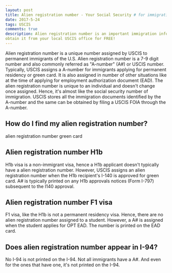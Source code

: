 ```yaml
---
layout: post
title: Alien registration number - Your Social Security # for immigration
date: 2017-5-24
tags: USCIS
comments: true
description: Alien registration number is an important immigration information to know. Look up your A-number from your USCIS documents or 
obtain it from your local USCIS office for FREE!
---
```


Alien registration number is a unique number assigned by USCIS to permanent immigrants of the U.S. Alien registration number is a 7-9 
digit number and also commonly referred as "A-number" (A#) or USCIS number. Typically, USCIS assigns a A-number for immigrants applying for permanent residency or green card. It is also assigned in number of other situations like at the time of applying for employment authorization document (EAD). The alien registration number is unique to an individual and doesn't change once assigned. Hence, it's almost like the social security number of immigration. USCIS stores all the immigration documents identified by the A-number and the same can be obtained by filing a USCIS FOIA through the A-number.

## How do I find my alien registration number?

alien registration number green card

## Alien registration number H1b

H1b visa is a non-immigrant visa, hence a H1b applicant doesn't typically have a alien registration number. However, USCIS assigns an
alien registration number when the H1b recipient's I-140 is approved for green card. A# is typically printed on any H1b approvals notices (Form I-797) subsequent to the I140 approval. 

## Alien registration number F1 visa

F1 visa, like the H1b is not a permanent residency visa. Hence, there are no alien registration number assigned to a student. However,
a A# is assigned when the student applies for OPT EAD. The number is printed on the EAD card.

## Does alien registration number appear in I-94?
No I-94 is not printed on the I-94. Not all immigrants have a A#. And even for the ones that have one, it's not printed on the I-94.
